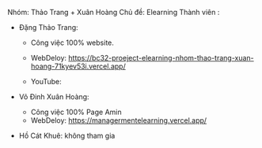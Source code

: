Nhóm: Thảo Trang + Xuân Hoàng
Chủ đề: Elearning
Thành viên :

- Đặng Thảo Trang:

  - Công việc 100% website.

  - WebDeloy: https://bc32-proeject-elearning-nhom-thao-trang-xuan-hoang-71kyev53i.vercel.app/
  - YouTube:

- Võ Đinh Xuân Hoàng:

  - Công việc 100% Page Amin
  - WebDeloy: https://managermentelearning.vercel.app/

- Hồ Cát Khuê: không tham gia
